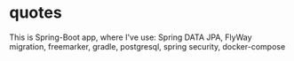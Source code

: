 # quotes
This is Spring-Boot app, where I've use:
    Spring DATA JPA,
    FlyWay migration, 
    freemarker, 
    gradle, 
    postgresql, 
    spring security, 
    docker-compose